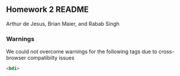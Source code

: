 ## Homework 2 README
Arthur de Jesus, Brian Maier, and Rabab Singh

### Warnings
We could not overcome warnings for the following tags due to cross-browser compatibilty issues

```html
<bdi>
```